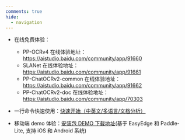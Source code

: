 ```yaml
---
comments: true
hide:
  - navigation
---
```


- 在线免费体验：
    - PP-OCRv4 在线体验地址：<https://aistudio.baidu.com/community/app/91660>
    - SLANet 在线体验地址：<https://aistudio.baidu.com/community/app/91661>
    - PP-ChatOCRv2-common 在线体验地址：<https://aistudio.baidu.com/community/app/91662>
    - PP-ChatOCRv2-doc 在线体验地址：<https://aistudio.baidu.com/community/app/70303>

- 一行命令快速使用：[快速开始（中英文/多语言/文档分析）](./ppocr/quick_start.md)
- 移动端 demo 体验：[安装包 DEMO 下载地址](https://ai.baidu.com/easyedge/app/openSource?from=paddlelite)(基于 EasyEdge 和 Paddle-Lite, 支持 iOS 和 Android 系统)
